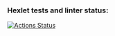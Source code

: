 ### Hexlet tests and linter status:
[![Actions Status](https://github.com/sdemikhov/algorithms-project-69/actions/workflows/hexlet-check.yml/badge.svg)](https://github.com/sdemikhov/algorithms-project-69/actions)